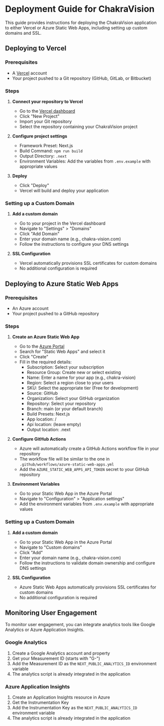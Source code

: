 # Deployment Guide for ChakraVision

This guide provides instructions for deploying the ChakraVision application to either Vercel or Azure Static Web Apps, including setting up custom domains and SSL.

## Deploying to Vercel

### Prerequisites
- A [Vercel](https://vercel.com) account
- Your project pushed to a Git repository (GitHub, GitLab, or Bitbucket)

### Steps

1. **Connect your repository to Vercel**
   - Go to the [Vercel dashboard](https://vercel.com/dashboard)
   - Click "New Project"
   - Import your Git repository
   - Select the repository containing your ChakraVision project

2. **Configure project settings**
   - Framework Preset: Next.js
   - Build Command: `npm run build`
   - Output Directory: `.next`
   - Environment Variables: Add the variables from `.env.example` with appropriate values

3. **Deploy**
   - Click "Deploy"
   - Vercel will build and deploy your application

### Setting up a Custom Domain

1. **Add a custom domain**
   - Go to your project in the Vercel dashboard
   - Navigate to "Settings" > "Domains"
   - Click "Add Domain"
   - Enter your domain name (e.g., chakra-vision.com)
   - Follow the instructions to configure your DNS settings

2. **SSL Configuration**
   - Vercel automatically provisions SSL certificates for custom domains
   - No additional configuration is required

## Deploying to Azure Static Web Apps

### Prerequisites
- An Azure account
- Your project pushed to a GitHub repository

### Steps

1. **Create an Azure Static Web App**
   - Go to the [Azure Portal](https://portal.azure.com)
   - Search for "Static Web Apps" and select it
   - Click "Create"
   - Fill in the required details:
     - Subscription: Select your subscription
     - Resource Group: Create new or select existing
     - Name: Enter a name for your app (e.g., chakra-vision)
     - Region: Select a region close to your users
     - SKU: Select the appropriate tier (Free for development)
     - Source: GitHub
     - Organization: Select your GitHub organization
     - Repository: Select your repository
     - Branch: main (or your default branch)
     - Build Presets: Next.js
     - App location: /
     - Api location: (leave empty)
     - Output location: .next

2. **Configure GitHub Actions**
   - Azure will automatically create a GitHub Actions workflow file in your repository
   - The workflow file will be similar to the one in `.github/workflows/azure-static-web-apps.yml`
   - Add the `AZURE_STATIC_WEB_APPS_API_TOKEN` secret to your GitHub repository

3. **Environment Variables**
   - Go to your Static Web App in the Azure Portal
   - Navigate to "Configuration" > "Application settings"
   - Add the environment variables from `.env.example` with appropriate values

### Setting up a Custom Domain

1. **Add a custom domain**
   - Go to your Static Web App in the Azure Portal
   - Navigate to "Custom domains"
   - Click "Add"
   - Enter your domain name (e.g., chakra-vision.com)
   - Follow the instructions to validate domain ownership and configure DNS settings

2. **SSL Configuration**
   - Azure Static Web Apps automatically provisions SSL certificates for custom domains
   - No additional configuration is required

## Monitoring User Engagement

To monitor user engagement, you can integrate analytics tools like Google Analytics or Azure Application Insights.

### Google Analytics

1. Create a Google Analytics account and property
2. Get your Measurement ID (starts with "G-")
3. Add the Measurement ID as the `NEXT_PUBLIC_ANALYTICS_ID` environment variable
4. The analytics script is already integrated in the application

### Azure Application Insights

1. Create an Application Insights resource in Azure
2. Get the Instrumentation Key
3. Add the Instrumentation Key as the `NEXT_PUBLIC_ANALYTICS_ID` environment variable
4. The analytics script is already integrated in the application
